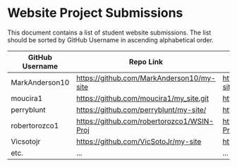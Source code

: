 # Website Project Submissions

This document contains a list of student website submissions. The list should be sorted by GitHub Username in ascending alphabetical order.

GitHub Username | Repo Link | Project Link
--- | --- | ---
MarkAnderson10 | https://github.com/MarkAnderson10/my-site | https://markanderson10.github.io/my-site/
moucira1 | https://github.com/moucira1/my_site.git | https://moucira1.github.io/my_site/
perryblunt| https://github.com/perryblunt/my-site/ | https://perryblunt.github.io/my-site/
robertorozco1 | https://github.com/robertorozco1/WSIN-Proj | https://robertorozco1.github.io/WSIN-Proj/index.html
Vicsotojr | https://github.com/VicSotoJr/my-site | https://vicsotojr.github.io/my-site/
etc. | ... | ...
